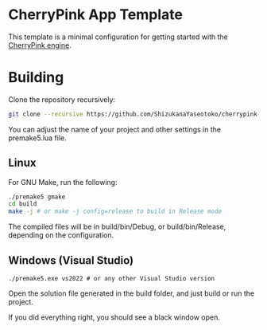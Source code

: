 # CherryPink App Template
This template is a minimal configuration for getting started with the [CherryPink engine](https://github.com/ShizukanaYaseotoko/cherrypink-lib).

# Building
Clone the repository recursively:
```sh
git clone --recursive https://github.com/ShizukanaYaseotoko/cherrypink-app-template
```
You can adjust the name of your project and other settings in the premake5.lua file.

## Linux
For GNU Make, run the following:
```sh
./premake5 gmake
cd build
make -j # or make -j config=release to build in Release mode
```

The compiled files will be in build/bin/Debug, or build/bin/Release, depending on the configuration.

## Windows (Visual Studio)
```
./premake5.exe vs2022 # or any other Visual Studio version
```
Open the solution file generated in the build folder, and just build or run the project.

If you did everything right, you should see a black window open.
